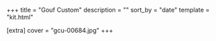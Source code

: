 +++
title = "Gouf Custom"
description = ""
sort_by = "date"
template = "kit.html"

[extra]
cover = "gcu-00684.jpg"
+++